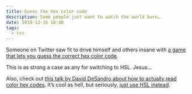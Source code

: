 ```yaml
---
title: Guess the hex color code
description: Some people just want to watch the world burn…
date: 2019-12-16 10:40
tags:
  - css
---
```


Someone on Twitter saw fit to drive himself and others insane with [a game that lets you guess the correct hex color code](http://hex-guess.glitch.me).

This is as strong a case as any for switching to HSL. Jesus…

Also, check out [this talk by David DeSandro about how to actually read color hex codes](https://www.dotconferences.com/2018/11/david-desandro-read-color-hex-codes). It’s cool as hell, but seriously, [just use HSL instead](https://css-tricks.com/hsl-hsla-is-great-for-programmatic-color-control/).
